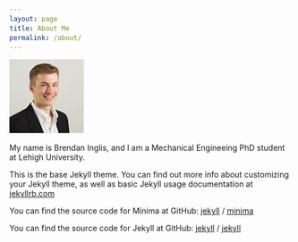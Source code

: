 ```yaml
---
layout: page
title: About Me
permalink: /about/
---
```


![Image](/_site/assets/ProfessionalPicture.jpeg)

My name is Brendan Inglis, and I am a Mechanical Engineeing PhD student at Lehigh University.

This is the base Jekyll theme. You can find out more info about customizing your Jekyll theme, as well as basic Jekyll usage documentation at [jekyllrb.com](https://jekyllrb.com/)

You can find the source code for Minima at GitHub:
[jekyll][jekyll-organization] /
[minima](https://github.com/jekyll/minima)

You can find the source code for Jekyll at GitHub:
[jekyll][jekyll-organization] /
[jekyll](https://github.com/jekyll/jekyll)


[jekyll-organization]: https://github.com/jekyll
